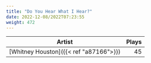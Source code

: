 ```yaml
---
title: "Do You Hear What I Hear?"
date: 2022-12-08/2022T07:23:55
weight: 472
---
```




 Artist | Plays 
----- | -----:
[Whitney Houston]({{< ref "a87166">}}) | 45
